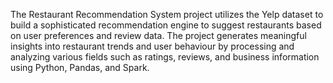 The Restaurant Recommendation System project utilizes the Yelp dataset to build a sophisticated recommendation engine to suggest restaurants based on user preferences and review data. The project generates meaningful insights into restaurant trends and user behaviour by processing and analyzing various fields such as ratings, reviews, and business information using Python, Pandas, and Spark.
